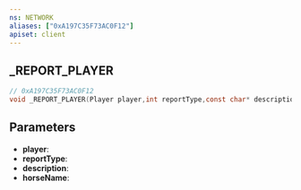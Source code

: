 ```yaml
---
ns: NETWORK
aliases: ["0xA197C35F73AC0F12"]
apiset: client
---
```

## _REPORT_PLAYER

```c
// 0xA197C35F73AC0F12
void _REPORT_PLAYER(Player player,int reportType,const char* description,const char* horseName);
```


## Parameters
* **player**:
* **reportType**:
* **description**:
* **horseName**: